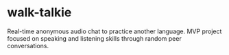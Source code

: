 # walk-talkie
Real-time anonymous audio chat to practice another language. MVP project focused on speaking and listening skills through random peer conversations.
